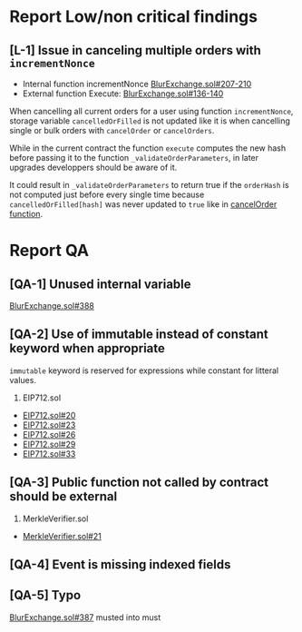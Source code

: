 # **Report Low/non critical findings**

## [L-1] Issue in canceling multiple orders with `incrementNonce`

- Internal function incrementNonce [BlurExchange.sol#207-210](https://github.com/code-423n4/2022-10-blur/blob/main/contracts/BlurExchange.sol#L207-L210)
- External function Execute: [BlurExchange.sol#136-140](https://github.com/code-423n4/2022-10-blur/blob/main/contracts/BlurExchange.sol#L136-L140)

When cancelling all current orders for a user using function `incrementNonce`, storage variable `cancelledOrFilled` is not updated like it is when cancelling single or bulk orders with `cancelOrder` or `cancelOrders`.

While in the current contract the function `execute` computes the new hash before passing it to the function `_validateOrderParameters`, in later upgrades developpers should be aware of it.

It could result in `_validateOrderParameters` to return true if the `orderHash` is not computed just before every single time because `cancelledOrFilled[hash]` was never updated to `true` like in [cancelOrder function](https://github.com/code-423n4/2022-10-blur/blob/main/contracts/BlurExchange.sol#L189).

# **Report QA**

## [QA-1] Unused internal variable

[BlurExchange.sol#388](https://github.com/code-423n4/2022-10-blur/blob/main/contracts/BlurExchange.sol#L388)

## [QA-2] Use of immutable instead of constant keyword when appropriate

`immutable` keyword is reserved for expressions while constant for litteral values.

1. EIP712.sol
  - [EIP712.sol#20](https://github.com/code-423n4/2022-10-blur/blob/main/contracts/lib/EIP712.sol#L20)
  - [EIP712.sol#23](https://github.com/code-423n4/2022-10-blur/blob/main/contracts/lib/EIP712.sol#L23)
  - [EIP712.sol#26](https://github.com/code-423n4/2022-10-blur/blob/main/contracts/lib/EIP712.sol#L26)
  - [EIP712.sol#29](https://github.com/code-423n4/2022-10-blur/blob/main/contracts/lib/EIP712.sol#L29)
  - [EIP712.sol#33](https://github.com/code-423n4/2022-10-blur/blob/main/contracts/lib/EIP712.sol#L3)


## [QA-3] Public function not called by contract should be external

1. MerkleVerifier.sol
  - [MerkleVerifier.sol#21](https://github.com/code-423n4/2022-10-blur/blob/main/contracts/lib/MerkleVerifier.sol#L21)


## [QA-4] Event is missing indexed fields

## [QA-5] Typo

[BlurExchange.sol#387](https://github.com/code-423n4/2022-10-blur/blob/main/contracts/BlurExchange.sol#L387) musted into must
